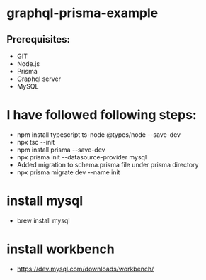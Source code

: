 # graphql-prisma-example

## Prerequisites:
- GIT
- Node.js 
- Prisma
- Graphql server
- MySQL
 
# I have followed following steps:
- npm install typescript ts-node @types/node --save-dev 
- npx tsc --init
- npm install prisma --save-dev
- npx prisma init --datasource-provider mysql
- Added migration to schema.prisma file under prisma directory
- npx prisma migrate dev --name init 
 


# install mysql
- brew install mysql

# install workbench 
- https://dev.mysql.com/downloads/workbench/
